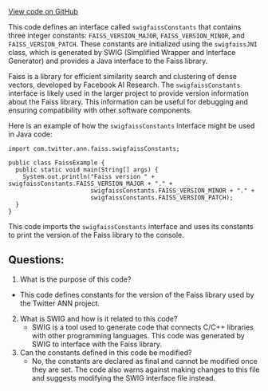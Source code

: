 [View code on GitHub](https://github.com/misbahsy/the-algorithm/ann/src/main/java/com/twitter/ann/faiss/swig/swigfaissConstants.java)

This code defines an interface called `swigfaissConstants` that contains three integer constants: `FAISS_VERSION_MAJOR`, `FAISS_VERSION_MINOR`, and `FAISS_VERSION_PATCH`. These constants are initialized using the `swigfaissJNI` class, which is generated by SWIG (Simplified Wrapper and Interface Generator) and provides a Java interface to the Faiss library.

Faiss is a library for efficient similarity search and clustering of dense vectors, developed by Facebook AI Research. The `swigfaissConstants` interface is likely used in the larger project to provide version information about the Faiss library. This information can be useful for debugging and ensuring compatibility with other software components.

Here is an example of how the `swigfaissConstants` interface might be used in Java code:

```
import com.twitter.ann.faiss.swigfaissConstants;

public class FaissExample {
  public static void main(String[] args) {
    System.out.println("Faiss version " + swigfaissConstants.FAISS_VERSION_MAJOR + "." +
                       swigfaissConstants.FAISS_VERSION_MINOR + "." +
                       swigfaissConstants.FAISS_VERSION_PATCH);
  }
}
```

This code imports the `swigfaissConstants` interface and uses its constants to print the version of the Faiss library to the console.
## Questions: 
 1. What is the purpose of this code?
   - This code defines constants for the version of the Faiss library used by the Twitter ANN project.
2. What is SWIG and how is it related to this code?
   - SWIG is a tool used to generate code that connects C/C++ libraries with other programming languages. This code was generated by SWIG to interface with the Faiss library.
3. Can the constants defined in this code be modified?
   - No, the constants are declared as final and cannot be modified once they are set. The code also warns against making changes to this file and suggests modifying the SWIG interface file instead.
